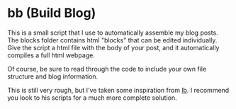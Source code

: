 # bb (Build Blog)
This is a small script that I use to automatically assemble my blog posts.
The blocks folder contains html "blocks" that can be edited individually.
Give the script a html file with the body of your post, and it automatically compiles a full html webpage.

Of course, be sure to read through the code to include your own file structure and blog information.

This is still very rough, but I've taken some inspiration from [lb](github.com/lukesmithxyz/lb).
I recommend you look to his scripts for a much more complete solution.
